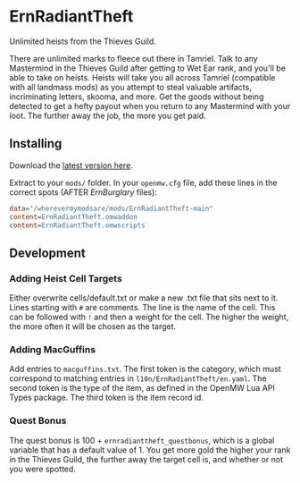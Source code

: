 # ErnRadiantTheft

Unlimited heists from the Thieves Guild.

There are unlimited marks to fleece out there in Tamriel. Talk to any Mastermind in the Thieves Guild after getting to Wet Ear rank, and you'll be able to take on heists. Heists will take you all across Tamriel (compatible with all landmass mods) as you attempt to steal valuable artifacts, incriminating letters, skooma, and more. Get the goods without being detected to get a hefty payout when you return to any Mastermind with your loot. The further away the job, the more you get paid.

## Installing

Download the [latest version here](https://github.com/erinpentecost/ErnRadiantTheft/archive/refs/heads/main.zip).

Extract to your `mods/` folder. In your `openmw.cfg` file, add these lines in the correct spots (AFTER *ErnBurglary* files):

```ini
data="/wherevermymodsare/mods/ErnRadiantTheft-main"
content=ErnRadiantTheft.omwaddon
content=ErnRadiantTheft.omwscripts
```

## Development

### Adding Heist Cell Targets
Either overwrite cells/default.txt or make a new .txt file that sits next to it.
Lines starting with `#` are comments.
The line is the name of the cell. This can be followed with `!` and then a weight for the cell. The higher the weight, the more often it will be chosen as the target.

### Adding MacGuffins
Add entries to `macguffins.txt`. The first token is the category, which must correspond to matching entries in `l10n/ErnRadiantTheft/en.yaml`. The second token is the type of the item, as defined in the OpenMW Lua API Types package. The third token is the item record id.

### Quest Bonus
The quest bonus is 100 + `ernradianttheft_questbonus`, which is a global variable that has a default value of 1.
You get more gold the higher your rank in the Thieves Guild, the further away the target cell is, and whether or not you were spotted.
